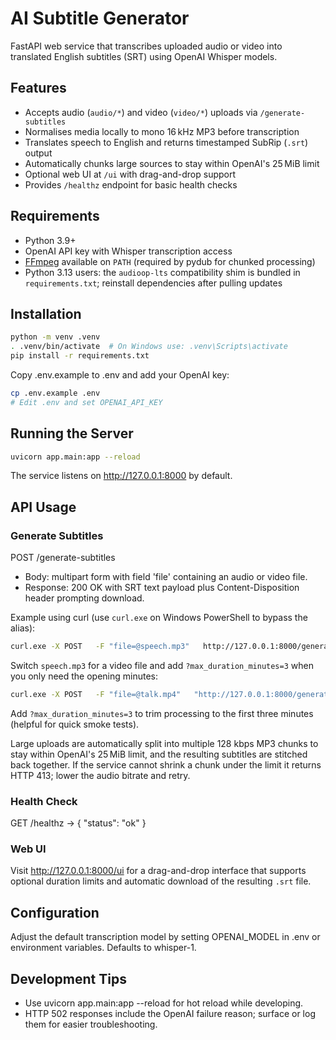 # AI Subtitle Generator

FastAPI web service that transcribes uploaded audio or video into translated English subtitles (SRT) using OpenAI Whisper models.

## Features
- Accepts audio (`audio/*`) and video (`video/*`) uploads via `/generate-subtitles`
- Normalises media locally to mono 16 kHz MP3 before transcription
- Translates speech to English and returns timestamped SubRip (`.srt`) output
- Automatically chunks large sources to stay within OpenAI's 25 MiB limit
- Optional web UI at `/ui` with drag-and-drop support
- Provides `/healthz` endpoint for basic health checks

## Requirements
- Python 3.9+
- OpenAI API key with Whisper transcription access
- [FFmpeg](https://ffmpeg.org/) available on `PATH` (required by pydub for chunked processing)
- Python 3.13 users: the `audioop-lts` compatibility shim is bundled in `requirements.txt`; reinstall dependencies after pulling updates

## Installation
~~~bash
python -m venv .venv
. .venv/bin/activate  # On Windows use: .venv\Scripts\activate
pip install -r requirements.txt
~~~

Copy .env.example to .env and add your OpenAI key:
~~~bash
cp .env.example .env
# Edit .env and set OPENAI_API_KEY
~~~

## Running the Server
~~~bash
uvicorn app.main:app --reload
~~~

The service listens on http://127.0.0.1:8000 by default.

## API Usage
### Generate Subtitles
POST /generate-subtitles

- Body: multipart form with field 'file' containing an audio or video file.
- Response: 200 OK with SRT text payload plus Content-Disposition header prompting download.

Example using curl (use `curl.exe` on Windows PowerShell to bypass the alias):
~~~bash
curl.exe -X POST   -F "file=@speech.mp3"   http://127.0.0.1:8000/generate-subtitles   -o subtitles.srt
~~~

Switch `speech.mp3` for a video file and add `?max_duration_minutes=3` when you only need the opening minutes:
~~~bash
curl.exe -X POST   -F "file=@talk.mp4"   "http://127.0.0.1:8000/generate-subtitles?max_duration_minutes=3"   -o subtitles.srt
~~~

Add `?max_duration_minutes=3` to trim processing to the first three minutes (helpful for quick smoke tests).

Large uploads are automatically split into multiple 128 kbps MP3 chunks to stay within OpenAI's 25 MiB limit, and the resulting subtitles are stitched back together. If the service cannot shrink a chunk under the limit it returns HTTP 413; lower the audio bitrate and retry.

### Health Check
GET /healthz → { "status": "ok" }

### Web UI
Visit http://127.0.0.1:8000/ui for a drag-and-drop interface that supports optional duration limits and automatic download of the resulting `.srt` file.

## Configuration
Adjust the default transcription model by setting OPENAI_MODEL in .env or environment variables. Defaults to whisper-1.

## Development Tips
- Use uvicorn app.main:app --reload for hot reload while developing.
- HTTP 502 responses include the OpenAI failure reason; surface or log them for easier troubleshooting.
